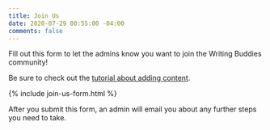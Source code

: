 ```yaml
---
title: Join Us
date: 2020-07-29 00:55:00 -04:00
comments: false
---
```


Fill out this form to let the admins know you want to join the Writing Buddies community!

Be sure to check out the [tutorial about adding content](/adding-content-to-wb).

{% include join-us-form.html %}

After you submit this form, an admin will email you about any further steps you need to take.